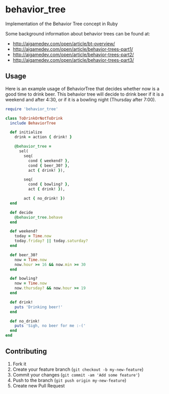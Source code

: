 behavior_tree
=============

Implementation of the Behavior Tree concept in Ruby

Some background information about behavior trees can be found at:

* http://aigamedev.com/open/article/bt-overview/
* http://aigamedev.com/open/article/behavior-trees-part1/
* http://aigamedev.com/open/article/behavior-trees-part2/
* http://aigamedev.com/open/article/behavior-trees-part3/

## Usage

Here is an example usage of BehaviorTree that decides whether now is a good
time to drink beer. This behavior tree will decide to drink beer if it is
a weekend and after 4:30, or if it is a bowling night (Thursday after 7:00).

```ruby
require 'behavior_tree'

class ToDrinkOrNotToDrink
  include BehaviorTree

  def initialize
    drink = action { drink! }

    @behavior_tree =
      sel(
        seq(
          cond { weekend? },
          cond { beer_30? },
          act { drink! }),

        seq(
          cond { bowling? },
          act { drink! }),

        act { no_drink! })
  end

  def decide
    @behavior_tree.behave
  end

  def weekend?
    today = Time.now
    today.friday? || today.saturday?
  end

  def beer_30?
    now = Time.now
    now.hour >= 16 && now.min >= 30
  end

  def bowling?
    now = Time.now
    now.thursday? && now.hour >= 19
  end

  def drink!
    puts 'Drinking beer!'
  end

  def no_drink!
    puts 'Sigh, no beer for me :-('
  end
end
```

## Contributing

1. Fork it
2. Create your feature branch (`git checkout -b my-new-feature`)
3. Commit your changes (`git commit -am 'Add some feature'`)
4. Push to the branch (`git push origin my-new-feature`)
5. Create new Pull Request

